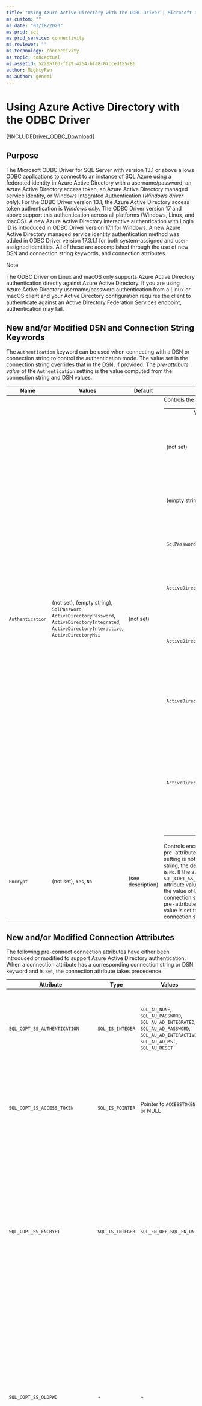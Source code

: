 ```yaml
---
title: "Using Azure Active Directory with the ODBC Driver | Microsoft Docs for SQL Server"
ms.custom: ""
ms.date: "03/18/2020"
ms.prod: sql
ms.prod_service: connectivity
ms.reviewer: ""
ms.technology: connectivity
ms.topic: conceptual
ms.assetid: 52205f03-ff29-4254-bfa8-07cced155c86
author: MightyPen
ms.author: genemi
---
```

# Using Azure Active Directory with the ODBC Driver
[!INCLUDE[Driver_ODBC_Download](../../includes/driver_odbc_download.md)]

## Purpose

The Microsoft ODBC Driver for SQL Server with version 13.1 or above allows ODBC applications to connect to an instance of SQL Azure using a federated identity in Azure Active Directory with a username/password, an Azure Active Directory access token, an Azure Active Directory managed service identity, or Windows Integrated Authentication (_Windows driver only_). For the ODBC Driver version 13.1, the Azure Active Directory access token authentication is _Windows only_. The ODBC Driver version 17 and above support this authentication across all platforms (Windows, Linux, and macOS). A new Azure Active Directory interactive authentication with Login ID is introduced in ODBC Driver version 17.1 for Windows. A new Azure Active Directory managed service identity authentication method was added in ODBC Driver version 17.3.1.1 for both system-assigned and user-assigned identities. All of these are accomplished through the use of new DSN and connection string keywords, and connection attributes.

> [!NOTE]
> The ODBC Driver on Linux and macOS only supports Azure Active Directory authentication directly against Azure Active Directory. If you are using Azure Active Directory username/password authentication from a Linux or macOS client and your Active Directory configuration requires the client to authenticate against an Active Directory Federation Services endpoint, authentication may fail.

## New and/or Modified DSN and Connection String Keywords

The `Authentication` keyword can be used when connecting with a DSN or connection string to control the authentication mode. The value set in the connection string overrides that in the DSN, if provided. The _pre-attribute value_ of the `Authentication` setting is the value computed from the connection string and DSN values.

|Name|Values|Default|Description|
|-|-|-|-|
|`Authentication`|(not set), (empty string), `SqlPassword`, `ActiveDirectoryPassword`, `ActiveDirectoryIntegrated`, `ActiveDirectoryInteractive`, `ActiveDirectoryMsi` |(not set)|Controls the authentication mode.<table><tr><th>Value<th>Description<tr><td>(not set)<td>Authentication mode determined by other keywords (existing legacy connection options.)<tr><td>(empty string)<td>(Connection string only.) Override and unset an `Authentication` value set in the DSN.<tr><td>`SqlPassword`<td>Directly authenticate to a SQL Server instance using a username and password.<tr><td>`ActiveDirectoryPassword`<td>Authenticate with an Azure Active Directory identity using a username and password.<tr><td>`ActiveDirectoryIntegrated`<td>_Windows driver only_. Authenticate with an Azure Active Directory identity using integrated authentication.<tr><td>`ActiveDirectoryInteractive`<td>_Windows driver only_. Authenticate with an Azure Active Directory identity using interactive authentication.<tr><td>`ActiveDirectoryMsi`<td>Authenticate with Azure Active Directory identity using managed service identity authentication. For user-assigned identity, UID is set to the object ID of the user identity.</table>|
|`Encrypt`|(not set), `Yes`, `No`|(see description)|Controls encryption for a connection. If the pre-attribute value of the `Authentication` setting is not _none_ in the DSN or connection string, the default is `Yes`. Otherwise, the default is `No`. If the attribute `SQL_COPT_SS_AUTHENTICATION` overrides the pre-attribute value of `Authentication`, explicitly set the value of Encryption in the DSN or connection string or connection attribute. The pre-attribute value of Encryption is `Yes` if the value is set to `Yes` in either the DSN or connection string.|

## New and/or Modified Connection Attributes

The following pre-connect connection attributes have either been introduced or modified to support Azure Active Directory authentication. When a connection attribute has a corresponding connection string or DSN keyword and is set, the connection attribute takes precedence.

|Attribute|Type|Values|Default|Description|
|-|-|-|-|-|
|`SQL_COPT_SS_AUTHENTICATION`|`SQL_IS_INTEGER`|`SQL_AU_NONE`, `SQL_AU_PASSWORD`, `SQL_AU_AD_INTEGRATED`, `SQL_AU_AD_PASSWORD`, `SQL_AU_AD_INTERACTIVE`, `SQL_AU_AD_MSI`, `SQL_AU_RESET`|(not set)|See description of `Authentication` keyword above. `SQL_AU_NONE` is provided in order to explicitly override a set `Authentication` value in the DSN and/or connection string, while `SQL_AU_RESET` unsets the attribute if it was set, allowing the DSN or connection string value to take precedence.|
|`SQL_COPT_SS_ACCESS_TOKEN`|`SQL_IS_POINTER`|Pointer to `ACCESSTOKEN` or NULL|NULL|If non-null, specifies the AzureAD Access Token to use. It is an error to specify an access token and also `UID`, `PWD`, `Trusted_Connection`, or `Authentication` connection string keywords or their equivalent attributes. <br> **NOTE:** ODBC Driver version 13.1 only supports this on _Windows_.|
|`SQL_COPT_SS_ENCRYPT`|`SQL_IS_INTEGER`|`SQL_EN_OFF`, `SQL_EN_ON`|(see description)|Controls encryption for a connection. `SQL_EN_OFF` and `SQL_EN_ON` disable and enable encryption, respectively. If the pre-attribute value of the `Authentication` setting is not _none_ or `SQL_COPT_SS_ACCESS_TOKEN` is set, and `Encrypt` was not specified in either the DSN or connection string, the default is `SQL_EN_ON`. Otherwise, the default is `SQL_EN_OFF`. If the connection attribute `SQL_COPT_SS_AUTHENTICATION` is set to not _none_, explicitly set `SQL_COPT_SS_ENCRYPT` to the desired value if `Encrypt` was not specified in the DSN or connection string. The effective value of this attribute controls [whether encryption will be used for the connection.](https://docs.microsoft.com/sql/relational-databases/native-client/features/using-encryption-without-validation)|
|`SQL_COPT_SS_OLDPWD`|\-|\-|\-|Not supported with Azure Active Directory, since password changes to AAD principals cannot be accomplished through an ODBC connection. <br><br>Password expiration for SQL Server Authentication was introduced in SQL Server 2005. The `SQL_COPT_SS_OLDPWD` attribute was added to allow the client to provide both the old and the new password for the connection. When this property is set, the provider will not use the connection pool for the first connection or for subsequent connections, since the connection string will contain the "old password", which has now changed.|
|`SQL_COPT_SS_INTEGRATED_SECURITY`|`SQL_IS_INTEGER`|`SQL_IS_OFF`,`SQL_IS_ON`|`SQL_IS_OFF`|_Deprecated_; use `SQL_COPT_SS_AUTHENTICATION` set to `SQL_AU_AD_INTEGRATED` instead. <br><br>Forces use of Windows Authentication (Kerberos on Linux and macOS) for access validation on server login. When Windows Authentication is used, the driver ignores user identifier and password values provided as part of `SQLConnect`, `SQLDriverConnect`, or `SQLBrowseConnect` processing.|

## UI Additions for Azure Active Directory (Windows driver only)

The DSN setup and connection UIs of the driver have been enhanced with the additional options necessary for using authentication with Azure AD.

### Creating and editing DSNs in the UI

It is possible to use the new Azure AD authentication options when creating or editing an existing DSN using the driver's setup UI:

`Authentication=ActiveDirectoryIntegrated` for Azure Active Directory Integrated authentication to SQL Azure

![CreateNewDSN_ADIntegrated.png](windows/CreateNewDSN_ADIntegrated.png)

`Authentication=ActiveDirectoryPassword` for Azure Active Directory username/password authentication to SQL Azure

![CreateNewDSN_ADPassword.png](windows/CreateNewDSN_ADPassword.png)

`Authentication=ActiveDirectoryInteractive` for Azure Active Directory interactive authentication to SQL Azure

![CreateNewDSN_ADInteractive.png](windows/CreateNewDSN_ADInteractive.png)

`Authentication=SqlPassword` for username/password authentication to SQL Server (Azure or otherwise)

![CreateNewDSN_SQLServer.png](windows/CreateNewDSN_SQLServer.png)

`Trusted_Connection=Yes` for Windows legacy SSPI integrated authentication

![CreateNewDSN_winSSPI.png](windows/CreateNewDSN_winSSPI.png)

The five options correspond to `Trusted_Connection=Yes` (existing legacy Windows SSPI-only integrated authentication) and `Authentication=` `ActiveDirectoryIntegrated`, `SqlPassword`, `ActiveDirectoryPassword`, and `ActiveDirectoryInteractive`, respectively.

### SQLDriverConnect Prompt (Windows driver only)

The prompt dialog displayed by SQLDriverConnect when it requests information required to complete the connection contains three new options for Azure AD authentication:

![ServerLogin.png](windows/ServerLogin.png)

These options correspond to the same five available in the DSN setup UI above.

### Example connection strings
1. SQL Server Authentication - legacy syntax. Server certificate is not validated, and encryption is used only if the server enforces it. The username/password is passed in the connection string.
`server=Server;database=Database;UID=UserName;PWD=Password;`
2. SQL Authentication - new syntax. The client requests encryption (the default value of `Encrypt` is `true`) and the server certificate gets validated, regardless of the encryption setting (unless `TrustServerCertificate` is set to `true`). The username/password is passed in the connection string.
 `server=Server;database=Database;UID=UserName;PWD=Password;Authentication=SqlPassword;`
3. Integrated Windows Authentication (Kerberos on Linux and macOS) using SSPI (to SQL Server or SQL IaaS) - current syntax. Server certificate is not validated, unless encryption is used. 
`server=Server;database=Database;Trusted_Connection=yes;`
4. (_Windows driver only_.) Integrated Windows Authentication using SSPI (if the target database is in SQL Server or SQL IaaS) - new syntax. The client requests encryption (the default value of `Encrypt` is `true`) and the server certificate gets validated, regardless of the encryption setting (unless `TrustServerCertificate` is set to `true`). 
`server=Server;database=Database;Authentication=ActiveDirectoryIntegrated;`
5. AAD Username/Password Authentication (if the target database is in Azure SQL DB). Server certificate gets validated, regardless of the encryption setting (unless `TrustServerCertificate` is set to `true`). The username/password is passed in the connection string. 
`server=Server;database=Database;UID=UserName;PWD=Password;Authentication=ActiveDirectoryPassword;`
6. (_Windows driver only_.) Integrated Windows Authentication using ADAL, which involves redeeming Windows account credentials for an AAD-issued access token, assuming the target database is in Azure SQL Database. Server certificate gets validated, regardless of the encryption setting (unless `TrustServerCertificate` is set to `true`). 
`server=Server;database=Database;Authentication=ActiveDirectoryIntegrated;`
7. (_Windows driver only_.) AAD Interactive Authentication uses Azure Multi-factor Authentication technology to set up connection. In this mode, by providing the login ID, an Azure Authentication dialog is triggered and allows the user to input the password to complete the connection. The username is passed in the connection string.
`server=Server;database=Database;UID=UserName;Authentication=ActiveDirectoryInteractive;`

![WindowsAzureAuth.png](windows/WindowsAzureAuth.png)

8. AAD Managed Service Identity Authentication uses system-assigned or user-assigned identity for authentication to set up connection. For user-assigned identity, UID is set to the object ID of the user identity.<br>
For system-assigned identity,<br>
`server=Server;database=Database;Authentication=ActiveDirectoryMsi;`<br>
For user-assigned identity with object ID equals to myObjectId,<br>
`server=Server;database=Database;UID=myObjectId;Authentication=ActiveDirectoryMsi;`

> [!NOTE]
>- When using the Active Directory options with the Windows ODBC driver ***prior to*** version 17.4.2, ensure that the [Active Directory Authentication Library for SQL Server](https://go.microsoft.com/fwlink/?LinkID=513072) has been installed. When using the Linux and macOS drivers, ensure that `libcurl` has been installed. For driver version 17.2 and later, this is not an explicit dependency since it is not required for the other authentication methods or ODBC operations.
>- To connect using a SQL Server account username and password, you may now use the new `SqlPassword` option, which is recommended especially for SQL Azure since this option enables more secure connection defaults.
>- To connect using an Azure Active Directory account username and password, specify `Authentication=ActiveDirectoryPassword` in the connection string and the `UID` and `PWD` keywords with the username and password, respectively.
>- To connect using Windows Integrated or Active Directory Integrated (Windows driver only) authentication, specify `Authentication=ActiveDirectoryIntegrated` in the connection string. The driver will choose the correct authentication mode automatically. `UID` and `PWD` must not be specified.
>- To connect using Active Directory Interactive (Windows driver only) authentication, `UID` must be specified.

## Authenticating with an Access Token

The `SQL_COPT_SS_ACCESS_TOKEN` pre-connection attribute allows the use of an access token obtained from Azure AD for authentication instead of username and password, and also bypasses the negotiation and obtaining of an access token by the driver. To use an access token, set the `SQL_COPT_SS_ACCESS_TOKEN` connection attribute to a pointer to an `ACCESSTOKEN` structure:

~~~
typedef struct AccessToken
{
    DWORD dataSize;
    BYTE data[];
} ACCESSTOKEN;
~~~

The `ACCESSTOKEN` is a variable-length structure consisting of a 4-byte _length_ followed by _length_ bytes of opaque data that form the access token. Due to how SQL Server handles access tokens, one obtained via an [OAuth 2.0](https://docs.microsoft.com/azure/active-directory/develop/active-directory-authentication-scenarios) JSON response must be expanded so that each byte is followed by a 0 padding byte, similar to a UCS-2 string containing only ASCII characters; however, the token is an opaque value and the length specified, in bytes, must NOT include any null terminator. Because of their considerable length and format constraints, this method of authentication is only available programmatically via the `SQL_COPT_SS_ACCESS_TOKEN` connection attribute; there is no corresponding DSN or connection string keyword. The connection string must not contain `UID`, `PWD`, `Authentication`, or `Trusted_Connection` keywords.

> [!NOTE]
> The ODBC Driver version 13.1 only supports this authentication on _Windows_.

## Azure Active Directory Authentication Sample Code

The following sample shows the code required to connect to SQL Server using Azure Active Directory with connection keywords. Note that there is no need to change the application code itself; the connection string, or DSN if one is used, is the only modification needed to use AAD for authentication:
~~~
    ...
    SQLCHAR connString[] = "Driver={ODBC Driver 13 for SQL Server};Server={server};UID=myuser;PWD=myPass;Authentication=ActiveDirectoryPassword"
    ...
    SQLDriverConnect(hDbc, NULL, connString, SQL_NTS, NULL, 0, NULL, SQL_DRIVER_NOPROMPT);    
    ...
~~~
The following sample shows the code required to connect to SQL Server using Azure Active Directory with access token authentication. In this case, it is necessary to modify application code to process the access token and set the associated connection attribute.
~~~
    SQLCHAR connString[] = "Driver={ODBC Driver 13 for SQL Server};Server={server}"
    SQLCHAR accessToken[] = "eyJ0eXAiOi..."; // In the format extracted from an OAuth JSON response
    ...
    DWORD dataSize = 2 * strlen(accessToken);
    ACCESSTOKEN *pAccToken = malloc(sizeof(ACCESSTOKEN) + dataSize);
    pAccToken->dataSize = dataSize;
    // Expand access token with padding bytes
    for(int i = 0, j = 0; i < dataSize; i += 2, j++) {
        pAccToken->data[i] = accessToken[j];
        pAccToken->data[i+1] = 0;
    }
    ...
    SQLSetConnectAttr(hDbc, SQL_COPT_SS_ACCESS_TOKEN, (SQLPOINTER)pAccToken, SQL_IS_POINTER);
    SQLDriverConnect(hDbc, NULL, connString, SQL_NTS, NULL, 0, NULL, SQL_DRIVER_NOPROMPT);        
    ...
    free(pAccToken);
~~~
The following is a sample connection string for use with Azure Active Directory Interactive Authentication. Note that it does not contain PWD field as the password would be entered using Azure Authentication screen.
~~~
SQLCHAR connString[] = "Driver={ODBC Driver 17 for SQL Server};Server={server};UID=myuser;Authentication=ActiveDirectoryInteractive"
~~~
The following is a sample connection string for use with Azure Active Directory Managed Service Identity Authentication. Note that UID is set to the object ID of the user identity for user-assigned identity.
~~~
// For system-assigned identity,
SQLCHAR connString[] = "Driver={ODBC Driver 17 for SQL Server};Server={server};Authentication=ActiveDirectoryMsi"
...
// For user-assigned identity with object ID equals to myObjectId
SQLCHAR connString[] = "Driver={ODBC Driver 17 for SQL Server};Server={server};UID=myObjectId;Authentication=ActiveDirectoryMsi"
~~~

## See Also
[Token-based authentication support for Azure SQL DB using Azure AD auth](https://blogs.msdn.microsoft.com/sqlsecurity/2016/02/09/token-based-authentication-support-for-azure-sql-db-using-azure-ad-auth)

